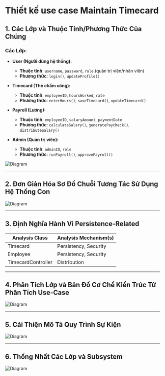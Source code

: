 # Thiết kế use case Maintain Timecard

## 1. Các Lớp và Thuộc Tính/Phương Thức Của Chúng

### Các Lớp:

- **User (Người dùng hệ thống):**
  - **Thuộc tính**: `username`, `password`, `role` (quản trị viên/nhân viên)
  - **Phương thức**: `login()`, `updateProfile()`

- **Timecard (Thẻ chấm công):**
  - **Thuộc tính**: `employeeID`, `hoursWorked`, `rate`
  - **Phương thức**: `enterHours()`, `saveTimecard()`, `updateTimecard()`

- **Payroll (Lương):**
  - **Thuộc tính**: `employeeID`, `salaryAmount`, `paymentDate`
  - **Phương thức**: `calculateSalary()`, `generatePaycheck()`, `distributeSalary()`

- **Admin (Quản trị viên):**
  - **Thuộc tính**: `adminID`, `role`
  - **Phương thức**: `runPayroll()`, `approvePayroll()`

![Diagram](https://www.planttext.com/api/plantuml/png/V9B9JiCm443l_efHJu2K0zSSK8ig1BTAPJbFxQ6rwYNoKXG1NyQ1J-8NiDqqJLgfbyIU9UzDxB-VtwaFw4BKYd65tiEB9mUV3A22c9O6DTMm34wQTGasgUZ3EZ4AEgk6LG3AhgMvkgxXtgOKcXACZS102sVVfQASVBLIi6_MaP-b9evET7JIZR8jqTDyXDhOwFoRTLjA2W_AOjWRf2yVzm1a0hd7NDk3SjZZZWwSKMBlTfRgvHROfY7LPJUF2bqxqpQQC9HhiDL9Q5uSyxCWEIeULTejIrjc7ltNP2ZFbBXyGtmxaXNI9-Wg3bl7kZEXfUbaCQzFJCyEp4NJZJWYOTCukwFJLEAKUr9LNtTx5kjFRt8xWPkgAkzIL0Et9g0qdXt-uh2cRwnXXPu4MCEcP4I-aly0003__mC0)

---

## 2. Đơn Giản Hóa Sơ Đồ Chuỗi Tương Tác Sử Dụng Hệ Thống Con

![Diagram](https://www.planttext.com/api/plantuml/png/T94zJiGm48LxdsAKdWkaGAlWHLG84IumU4TQ2ySEu_5AlWubLw2Ws0Dn1U8WepKHxVFtVaR--lZSHK6MD3c5HW93TtyyltausVExxm0ZxAVPXKoaveMpnixe1RedEv51Fjm6dbRiKcZH1ymSd1jp5FfX6wM5DGe-OwILquDIjHwkhfkE7lPUYE4k98xgygMGUkXXn1FzMg04ApriOnv94diOap4KOzFNx2paQw8eLOORT2Ov51kyQj2wO8bcI_-is8IlCrfoa_h7L1VGSgn3pbj3FQS7RUFiC9S8SoJp0fe4hOjgH_vG_lyR003__mC0)

---

## 3. Định Nghĩa Hành Vi Persistence-Related

| **Analysis Class**     | **Analysis Mechanism(s)** |
|------------------------|---------------------------|
| Timecard               | Persistency, Security     |
| Employee               | Persistency, Security     |
| TimecardController     | Distribution              |

---

## 4. Phân Tích Lớp và Bản Đồ Cơ Chế Kiến Trúc Từ Phân Tích Use-Case

![Diagram](https://www.planttext.com/api/plantuml/png/V91D3e8m44RtFSM4lHTWOH3PcXX_ulgJJanZAQOj2s8ycGkFv1Ki110JS3apxvjvcVVpbJWFwwj2YnloAovCqT6nfGrCA0esFgAx8CerdADcD1GhMIWZ7kARtAAsfTOpuOCgE8ULGwF3VrPay3Z3yJYOfGtIQYsM4tvnu-L4wpD7j4FbVF3lFLfqIZccTMayb0cdWuxecJyyT5vfUAOzD6mzZcHf07OCwGX6qiagpztYX8riNly1003__mC0)

---

## 5. Cải Thiện Mô Tả Quy Trình Sự Kiện

![Diagram](https://www.planttext.com/api/plantuml/png/Z9D1JiCm44NtFiMeUovGAQYK5B52GBc0wmp48h6DCoxA2LYmuW1827P8Y7spOD6Jv0HSWSIjqwP5WkNCl9d_lwDyLr-ZWhWbbsUC2z8M1cVfybN1N2xVrG1u0PFSPBf4PARXf926AuB1bSnHS9iSQqLMPnbQ3s_Att4FXQAF19qWsf_6dFYC5wjfFEuFfoYSbLJwOIWOYoBO2WCghHSV1cvaNJr3jdp9ctvTFGY88XR4uU2mimT3c2X22wVQsO9rxGO96XuHjZG4hK7MzVjdBf6SLG75P0Ll7up73JRbSzoiUQRfzqyTYLkbxpDCRj3pFkM5gnTl2iZMrUCwhF71JLfNJnAIklg4h0thTiDkFfZtUUUme1qFMyXUB2jnp_DUhXCaaVuLRFr6_vIEPT5epnoX1u4qdFEoHNTskgp3DkgrjFbgeJiWjM8ZL4dx1_m0003__mC0)

---

## 6. Thống Nhất Các Lớp và Subsystem

![Diagram](https://www.planttext.com/api/plantuml/png/Z5H1JiCm4Bpd5QkS0AcLkFQ02WG4jqf5SDuwsyQgOqUsKob2l8m3J-8Bs25ndTBGvf0ekyxCxCmgtvzVSsDHsxeKIOLiYnk2T47QS6D9CahXFG5W0es15ruIGvst9O09K5a9rH0zPpDOMitbfciKgjRcJUajvJDu50fjrz1eAQu0aBIad_pvYyiPl2gUTms3E-eP3rfrbJkSaMRrApv3Yr7d8mbZF7IgJuyXiQI3abPYM08GQiEbfxfJhebo87AXrPeBEbEZKnb2M1AhDRVDFma0x51mJnCC76fm2UgcEjyB0AnjuIBXp86EulqTQYWzSxDflgejL_AO_7ibhJDIa0wy1SfSX4WF1Fihxp5fV9e5DXxsTB061UhcjbIrjCC5hR0ftVnPkwV-tj4p5AmMxdtPVkhvuotUa2I_squ1AuXjHyNlFu-T2xccrobSJIRjCsGp0-OCGovDSiJ1wVHclnTESw0QEnpXHeTxxs854UmA3UMWP3XtW7JV-zDv2skbnmJq436_Dxujkct699cJpFqlwGS00F__0m00)
